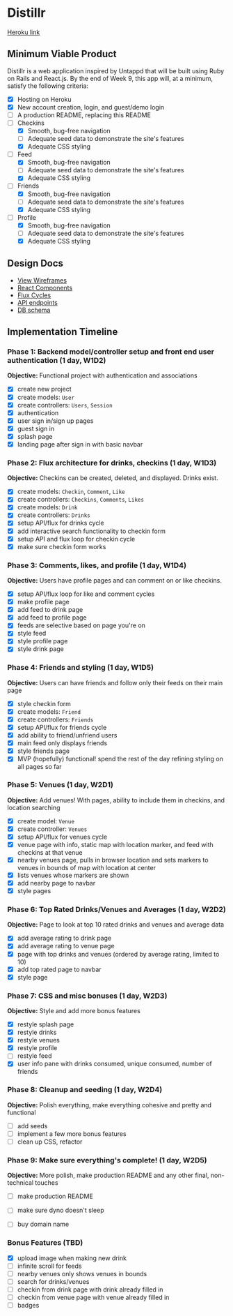 # Distillr

[Heroku link][heroku]

[heroku]: http://distillr-app.herokuapp.com

## Minimum Viable Product

Distillr is a web application inspired by Untappd that will be built using Ruby on Rails and React.js. By the end of Week 9, this app will, at a minimum, satisfy the following criteria:

- [x] Hosting on Heroku
- [x] New account creation, login, and guest/demo login
- [ ] A production README, replacing this README
- [ ] Checkins
  - [x] Smooth, bug-free navigation
  - [ ] Adequate seed data to demonstrate the site's features
  - [x] Adequate CSS styling
- [ ] Feed
  - [x] Smooth, bug-free navigation
  - [ ] Adequate seed data to demonstrate the site's features
  - [x] Adequate CSS styling
- [ ] Friends
  - [x] Smooth, bug-free navigation
  - [ ] Adequate seed data to demonstrate the site's features
  - [x] Adequate CSS styling
- [ ] Profile
  - [x] Smooth, bug-free navigation
  - [ ] Adequate seed data to demonstrate the site's features
  - [x] Adequate CSS styling

## Design Docs
* [View Wireframes][views]
* [React Components][components]
* [Flux Cycles][flux-cycles]
* [API endpoints][api-endpoints]
* [DB schema][schema]

[views]: docs/views.md
[components]: docs/components.md
[flux-cycles]: docs/flux-cycles.md
[api-endpoints]: docs/api-endpoints.md
[schema]: docs/schema.md

## Implementation Timeline

### Phase 1: Backend model/controller setup and front end user authentication (1 day, W1D2)

**Objective:** Functional project with authentication and associations

- [x] create new project
- [x] create models: `User`
- [x] create controllers: `Users`, `Session`
- [x] authentication
- [x] user sign in/sign up pages
- [x] guest sign in
- [x] splash page
- [x] landing page after sign in with basic navbar

### Phase 2: Flux architecture for drinks, checkins (1 day, W1D3)

**Objective:** Checkins can be created, deleted, and displayed. Drinks exist.

- [x] create models: `Checkin`, `Comment`, `Like`
- [x] create controllers: `Checkins`, `Comments`, `Likes`
- [x] create models: `Drink`
- [x] create controllers: `Drinks`
- [x] setup API/flux for drinks cycle
- [x] add interactive search functionality to checkin form
- [x] setup API and flux loop for checkin cycle
- [x] make sure checkin form works

### Phase 3: Comments, likes, and profile (1 day, W1D4)

**Objective:** Users have profile pages and can comment on or like checkins.

- [x] setup API/flux loop for like and comment cycles
- [x] make profile page
- [x] add feed to drink page
- [x] add feed to profile page
- [x] feeds are selective based on page you're on
- [x] style feed
- [x] style profile page
- [x] style drink page

### Phase 4: Friends and styling (1 day, W1D5)

**Objective:** Users can have friends and follow only their feeds on their main page

- [x] style checkin form
- [x] create models: `Friend`
- [x] create controllers: `Friends`
- [x] setup API/flux for friends cycle
- [x] add ability to friend/unfriend users
- [x] main feed only displays friends
- [x] style friends page
- [x] MVP (hopefully) functional! spend the rest of the day refining styling on all pages so far

### Phase 5: Venues (1 day, W2D1)

**Objective:** Add venues! With pages, ability to include them in checkins, and location searching

- [x] create model: `Venue`
- [x] create controller: `Venues`
- [x] setup API/flux for venues cycle
- [x] venue page with info, static map with location marker, and feed with checkins at that venue
- [x] nearby venues page, pulls in browser location and sets markers to venues in bounds of map with location at center
- [x] lists venues whose markers are shown
- [x] add nearby page to navbar
- [x] style pages

### Phase 6: Top Rated Drinks/Venues and Averages (1 day, W2D2)

**Objective:** Page to look at top 10 rated drinks and venues and average data

- [x] add average rating to drink page
- [x] add average rating to venue page
- [x] page with top drinks and venues (ordered by average rating, limited to 10)
- [x] add top rated page to navbar
- [x] style page

### Phase 7: CSS and misc bonuses (1 day, W2D3)

**Objective:** Style and add more bonus features

- [x] restyle splash page
- [x] restyle drinks
- [x] restyle venues
- [x] restyle profile
- [ ] restyle feed
- [x] user info pane with drinks consumed, unique consumed, number of friends

### Phase 8: Cleanup and seeding (1 day, W2D4)

**Objective:** Polish everything, make everything cohesive and pretty and functional

- [ ] add seeds
- [ ] implement a few more bonus features
- [ ] clean up CSS, refactor

### Phase 9: Make sure everything's complete! (1 day, W2D5)

**Objective:** More polish, make production README and any other final, non-technical touches

- [ ] make production README
- [ ] make sure dyno doesn't sleep
- [ ] buy domain name


### Bonus Features (TBD)
- [x] upload image when making new drink
- [ ] infinite scroll for feeds
- [ ] nearby venues only shows venues in bounds
- [ ] search for drinks/venues
- [ ] checkin from drink page with drink already filled in
- [ ] checkin from venue page with venue already filled in
- [ ] badges
